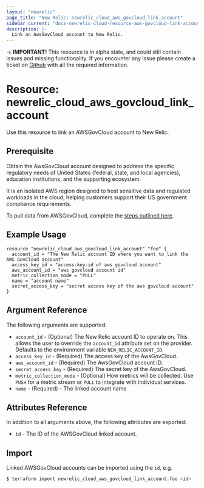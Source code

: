 ```yaml
---
layout: "newrelic"
page_title: "New Relic: newrelic_cloud_aws_govcloud_link_account"
sidebar_current: "docs-newrelic-cloud-resource-aws-govcloud-link-account"
description: |-
  Link an AwsGovCloud account to New Relic.
---
```

-> **IMPORTANT!** This resource is in alpha state, and could still contain issues and missing functionality. If you encounter any issue please create a ticket on [Github](https://github.com/newrelic/terraform-provider-newrelic/issues/new/choose) with all the required information.

# Resource: newrelic_cloud_aws_govcloud_link_account

Use this resource to link an AWSGovCloud account to New Relic.

## Prerequisite

Obtain the AwsGovCloud account designed to address the specific regulatory needs of United States (federal, state, and local agencies), education institutions, and the supporting ecosystem.

It is an isolated AWS region designed to host sensitive data and regulated workloads in the cloud, helping customers support their US government compliance requirements.

To pull data from AWSGovCloud, complete the [steps outlined here](https://docs.newrelic.com/docs/infrastructure/amazon-integrations/get-started/connect-aws-govcloud-new-relic).

## Example Usage

```hcl
resource "newrelic_cloud_aws_govcloud_link_account" "foo" {
  account_id = "The New Relic account ID where you want to link the AWS GovCloud account"
  access_key_id = "access-key-id of aws govcloud account"
  aws_account_id = "aws govcloud account id"
  metric_collection_mode = "PULL"
  name = "account name"
  secret_access_key = "secret access key of the aws govcloud account"
}
```

## Argument Reference

The following arguments are supported:

- `account_id` - (Optional) The New Relic account ID to operate on. This allows the user to override the `account_id` attribute set on the provider. Defaults to the environment variable `NEW_RELIC_ACCOUNT_ID`.
- `access_key_id` - (Required) The access key of the AwsGovCloud.
- `aws_account_id` - (Required) The AwsGovCloud account ID.
- `secret_access_key` - (Required) The secret key of the AwsGovCloud.
- `metric_collection_mode` - (Optional) How metrics will be collected. Use `PUSH` for a metric stream or `PULL` to integrate with individual services.
- `name` - (Required) - The linked account name

## Attributes Reference

In addition to all arguments above, the following attributes are exported:

- `id` - The ID of the AWSGovCloud linked account.

## Import

Linked AWSGovCloud accounts can be imported using the `id`, e.g.

```bash
$ terraform import newrelic_cloud_aws_govcloud_link_account.foo <id>
```

